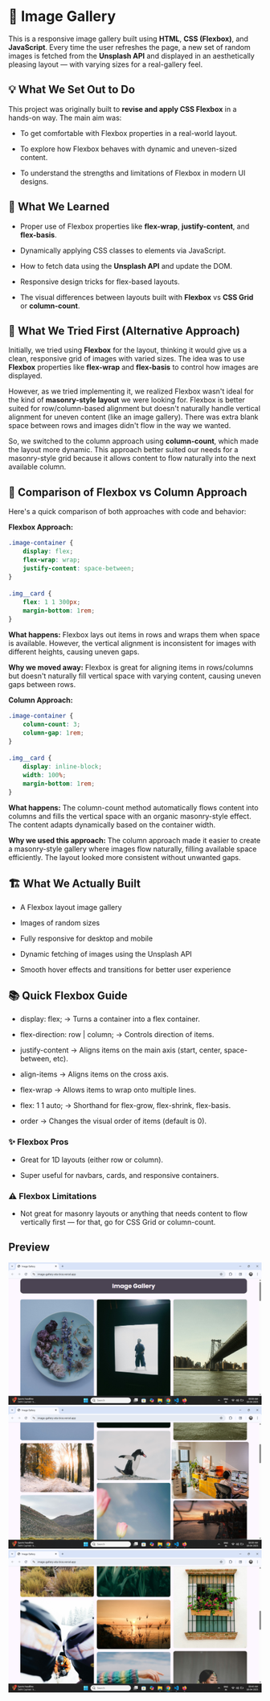 # 📸 Image Gallery 

This is a responsive image gallery built using **HTML**, **CSS (Flexbox)**, and **JavaScript**. Every time the user refreshes the page, a new set of random images is fetched from the **Unsplash API** and displayed in an aesthetically pleasing layout — with varying sizes for a real-gallery feel.


## 💡 What We Set Out to Do

This project was originally built to **revise and apply CSS Flexbox** in a hands-on way. The main aim was:

* To get comfortable with Flexbox properties in a real-world layout.

* To explore how Flexbox behaves with dynamic and uneven-sized content.

* To understand the strengths and limitations of Flexbox in modern UI designs.


## 🧠 What We Learned

* Proper use of Flexbox properties like **flex-wrap**, **justify-content**, and **flex-basis**.

* Dynamically applying CSS classes to elements via JavaScript.

* How to fetch data using the **Unsplash API** and update the DOM.

* Responsive design tricks for flex-based layouts.

* The visual differences between layouts built with **Flexbox** vs **CSS Grid** or **column-count**.

## 🔁 What We Tried First (Alternative Approach)

Initially, we tried using **Flexbox** for the layout, thinking it would give us a clean, responsive grid of images with varied sizes. The idea was to use **Flexbox** properties like **flex-wrap** and **flex-basis** to control how images are displayed.

However, as we tried implementing it, we realized Flexbox wasn't ideal for the kind of **masonry-style layout** we were looking for. Flexbox is better suited for row/column-based alignment but doesn't naturally handle vertical alignment for uneven content (like an image gallery). There was extra blank space between rows and images didn't flow in the way we wanted.

So, we switched to the column approach using **column-count**, which made the layout more dynamic. This approach better suited our needs for a masonry-style grid because it allows content to flow naturally into the next available column.

## 🔄 Comparison of Flexbox vs Column Approach
Here's a quick comparison of both approaches with code and behavior:

**Flexbox Approach:**
```css
.image-container {
    display: flex;
    flex-wrap: wrap;
    justify-content: space-between;
}

.img__card {
    flex: 1 1 300px;
    margin-bottom: 1rem;
}
```

**What happens:** Flexbox lays out items in rows and wraps them when space is available. However, the vertical alignment is inconsistent for images with different heights, causing uneven gaps.

**Why we moved away:** Flexbox is great for aligning items in rows/columns but doesn't naturally fill vertical space with varying content, causing uneven gaps between rows.

**Column Approach:**
```css
.image-container {
    column-count: 3;
    column-gap: 1rem;
}

.img__card {
    display: inline-block;
    width: 100%;
    margin-bottom: 1rem;
}
```

**What happens:** The column-count method automatically flows content into columns and fills the vertical space with an organic masonry-style effect. The content adapts dynamically based on the container width.

**Why we used this approach:** The column approach made it easier to create a masonry-style gallery where images flow naturally, filling available space efficiently. The layout looked more consistent without unwanted gaps.


## 🏗️ What We Actually Built

* A Flexbox layout image gallery

* Images of random sizes

* Fully responsive for desktop and mobile

* Dynamic fetching of images using the Unsplash API

* Smooth hover effects and transitions for better user experience


## 📚 Quick Flexbox Guide

* display: flex; → Turns a container into a flex container.

* flex-direction: row | column; → Controls direction of items.

* justify-content → Aligns items on the main axis (start, center, space-between, etc).

* align-items → Aligns items on the cross axis.

* flex-wrap → Allows items to wrap onto multiple lines.

* flex: 1 1 auto; → Shorthand for flex-grow, flex-shrink, flex-basis.

* order → Changes the visual order of items (default is 0).


### ✨ Flexbox Pros

* Great for 1D layouts (either row or column).

* Super useful for navbars, cards, and responsive containers.

### ⚠️ Flexbox Limitations

* Not great for masonry layouts or anything that needs content to flow vertically first — for that, go for CSS Grid or column-count.

## Preview

<img src="./images/1.png" />
<img src="./images/2.png" />
<img src="./images/3.png" />